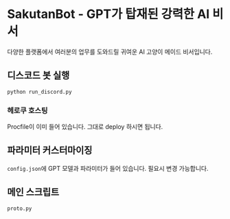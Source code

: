 # SakutanBot - GPT가 탑재된 강력한 AI 비서

 다양한 플랫폼에서 여러분의 업무를 도와드릴 귀여운 AI 고양이 메이드 비서입니다.
                                                                                                                                                                                
## 디스코드 봇 실행

 `python run_discord.py`

### 헤로쿠 호스팅

 Procfile이 이미 들어 있습니다. 그대로 deploy 하시면 됩니다.

## 파라미터 커스터마이징

 `config.json`에 GPT 모델과 파라미터가 들어 있습니다. 필요시 변경 가능합니다.

## 메인 스크립트

 `proto.py`
